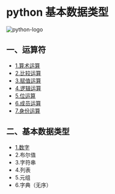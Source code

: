 # python 基本数据类型
![python-logo](https://ss0.bdstatic.com/94oJfD_bAAcT8t7mm9GUKT-xh_/timg?image&quality=100&size=b4000_4000&sec=1529920073&di=57d43a581e9d3e66efdf2554c1ee2150&src=http://p0.ifengimg.com/pmop/2017/0922/A881DF2A34EA41CA1557935BC532E2D7F4A5E6AC_size11_w250_h250.jpeg)
## 一、运算符
* [1.算术运算](./calculation/README.md)
* [2.比较运算](./calculation/README.md)
* [3.赋值运算](./calculation/README.md)
* [4.逻辑运算](./calculation/README.md)
* [5.位运算](./calculation/README.md)
* [6.成员运算](./calculation/README.md)
* [7.身份运算](./calculation/README.md)
## 二、基本数据类型
* [1.数字](datatype/Number.md)
* 2.布尔值
* 3.字符串
* 4.列表
* 5.元组
* 6.字典（无序）